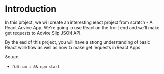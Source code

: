 # Introduction


In this project, we will create an interesting react project from scratch - A React Advice App. We're going to use React on the front end and we'll make get requests to Advice Slip JSON API.

By the end of this project, you will have a strong understanding of basic React workflow as well as how to make get requests in React Apps.

Setup:
- run ```npm i && npm start```
